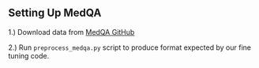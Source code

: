 ## Setting Up MedQA

1.) Download data from [MedQA GitHub](https://github.com/jind11/MedQA)

2.) Run `preprocess_medqa.py` script to produce format expected by our fine tuning code.
